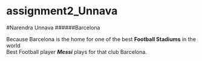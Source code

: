 # assignment2_Unnava
#Narendra Unnava
######Barcelona

Because Barcelona is the home for one of the best **Football Stadiums** in the world<br>
Best Football player ***Messi*** plays for that club Barcelona.
